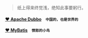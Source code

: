 > 纸上得来终觉浅，绝知此事要躬行。

#### [:heart: Apache Dubbo](/framework/dubbo/dubbo)&nbsp;&nbsp;&nbsp;&nbsp;`中国的，也是世界的`
#### [:heart: MyBatis](/framework/dubbo/dubbo)&nbsp;&nbsp;&nbsp;&nbsp;`愤怒的小鸟`